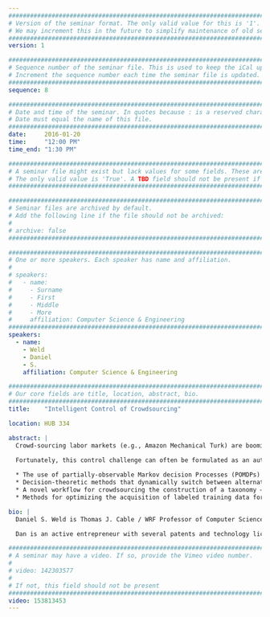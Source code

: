 ```yaml
---
################################################################################
# Version of the seminar format. The only valid value for this is '1'. 
# We may increment this in the future to simplify maintenance of old seminars.
################################################################################
version: 1

################################################################################
# Sequence number of the seminar file. This is used to keep the iCal up to date.
# Increment the sequence number each time the seminar file is updated.
################################################################################
sequence: 8

################################################################################
# Date and time of the seminar. In quotes because : is a reserved character.
# Date must equal the name of this file.
################################################################################
date:     2016-01-20
time:     "12:00 PM"
time_end: "1:30 PM"

################################################################################
# A seminar file might exist but lack values for some fields. These are 'TBD'. 
# The only valid value is 'True'. A TBD field should not be present if 'False'.
################################################################################

################################################################################
# Seminar files are archived by default.
# Add the following line if the file should not be archived:
#
# archive: false
################################################################################

################################################################################
# One or more speakers. Each speaker has name and affiliation.
#
# speakers:
#   - name: 
#     - Surname
#     - First
#     - Middle
#     - More
#     affiliation: Computer Science & Engineering 
################################################################################
speakers:
  - name: 
    - Weld
    - Daniel
    - S.
    affiliation: Computer Science & Engineering 

################################################################################
# Our core fields are title, location, abstract, bio.
################################################################################
title:    "Intelligent Control of Crowdsourcing"

location: HUB 334

abstract: |
  Crowd-sourcing labor markets (e.g., Amazon Mechanical Turk) are booming, because they enable rapid construction of complex workflows that seamlessly mix human computation with computer automation. Example applications range from photo tagging to audio-visual transcription and interlingual translation. Similarly, workflows on citizen science sites (e.g. GalaxyZoo) have allowed ordinary people to pool their effort and make interesting discoveries. Unfortunately, constructing a good workflow is difficult, because the quality of the work performed by humans is highly variable. Typically, a task designer will experiment with several alternative workflows to accomplish a task, varying the amount of redundant labor, until she devises a control strategy that delivers acceptable performance.

  Fortunately, this control challenge can often be formulated as an automated planning problem ripe for algorithms from the probabilistic planning and reinforcement learning literature. I describe our recent work on the decision-theoretic control of crowd sourcing and suggest open problems for future research. In particular, I discuss:
  
  * The use of partially-observable Markov decision Processes (POMDPs) to control voting on binary-choice questions and iterative improvement workflows.
  * Decision-theoretic methods that dynamically switch between alternative workflows in a way that improves on traditional (static) A-B testing.
  * A novel workflow for crowdsourcing the construction of a taxonomy — a challenging problem since it demands a global perspective of the input data when no one worker sees more than a tiny fraction.
  * Methods for optimizing the acquisition of labeled training data for use in machine learning applications; this an important special case, since data annotation is often crowd-sourced.

bio: |
  Daniel S. Weld is Thomas J. Cable / WRF Professor of Computer Science & Engineering at the University of Washington and an Entrepreneurial Faculty Fellow. After formative education at Phillips Academy, he received bachelor's degrees in both CS and Biochemistry at Yale University in 1982. He landed a Ph.D. from the MIT Artificial Intelligence Lab in 1988, received a Presidential Young Investigator's award in 1989, an Office of Naval Research Young Investigator's award in 1990, was named AAAI Fellow in 1999 and deemed ACM Fellow in 2005. Dan was a founding editor for the Journal of AI Research, was area editor for the Journal of the ACM, guest editor for Computational Intelligence and Artificial Intelligence, and was Program Chair for AAAI-96. Dan has published two books and scads of technical papers.

  Dan is an active entrepreneur with several patents and technology licenses. He co-founded Netbot Incorporated, creator of Jango Shopping Search (acquired by Excite), AdRelevance, a monitoring service for internet advertising, (acquired by Media Metrix), Nimble Technology, a data integration company (acquired by Actuate). Dan is a Venture Partner at the Madrona Venture Group, and a member of the Technical Advisory Boards for the Allen Institute for Artificial Intelligence, Context Relevant, Spare5, and Madrona.

################################################################################
# A seminar may have a video. If so, provide the Vimeo video number.
#
# video: 142303577
#
# If not, this field should not be present 
################################################################################
video: 153813453
---
```

